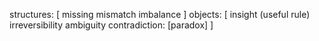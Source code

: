 structures: [
	missing
	mismatch
	imbalance
]
objects: [
	insight (useful rule)
	irreversibility
	ambiguity
	contradiction: [paradox]
]

